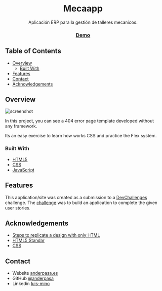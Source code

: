 <h1 align="center">Mecaapp</h1>

<div align="center">
   Aplicación ERP para la gestión de talleres mecanicos.
</div>

<div align="center">
  <h3>
    <a href="#">
      Demo
    </a>
  </h3>
</div>


## Table of Contents

- [Overview](#overview)
  - [Built With](#built-with)
- [Features](#features)
- [Contact](#contact)
- [Acknowledgements](#acknowledgements)


## Overview

![screenshot](https://anderpasa.es/devchallenge/404-page-challenge/404.PNG)

In this project, you can see a 404 error page template developed without any framework.

Its an easy exercise to learn how works CSS and practice the Flex system.

### Built With

- [HTML5](https://html.spec.whatwg.org/multipage/)
- [CSS](https://www.w3.org/Style/CSS/)
- [JavaScript](https://developer.mozilla.org/es/docs/Web/JavaScript)

## Features

This application/site was created as a submission to a [DevChallenges](https://devchallenges.io/challenges) challenge. The [challenge](https://devchallenges.io/challenges/wBunSb7FPrIepJZAg0sY) was to build an application to complete the given user stories.

## Acknowledgements

- [Steps to replicate a design with only HTML](https://devchallenges-blogs.web.app/how-to-replicate-design/)
- [HTML5 Standar](https://html.spec.whatwg.org/multipage/)
- [CSS](https://www.w3.org/Style/CSS/)

## Contact

- Website [anderpasa.es](https://anderpasa.es)
- GitHub [@anderpasa](https://github.com/anderpasa)
- Linkedin [luis-mino](https://www.linkedin.com/in/luis-mino/)
